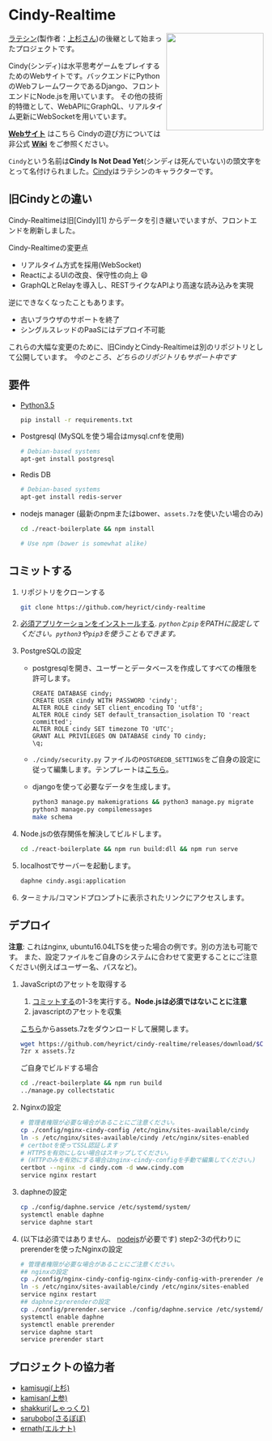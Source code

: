 Cindy-Realtime
==============
<img align="right" height="192" width="192" src="https://github.com/heyrict/cindy-realtime/blob/master/react-boilerplate/app/images/icon-512x512.png" />

[ラテシン](http://sui-hei.net)(製作者：[上杉さん](http://sui-hei.net/mondai/profile/1))の後継として始まったプロジェクトです。

Cindy(シンディ)は水平思考ゲームをプレイするためのWebサイトです。バックエンドにPythonのWebフレームワークであるDjango、フロントエンドにNode.jsを用いています。
その他の技術的特徴として、WebAPIにGraphQL、リアルタイム更新にWebSocketを用いています。

**[Webサイト](https://www.cindythink.com/ja/)** はこちら
Cindyの遊び方については非公式 **[Wiki](https://wiki3.jp/cindy-lat)** をご参照ください。

`Cindy`という名前は**Cindy Is Not Dead Yet**(シンディは死んでいない)の頭文字をとって名付けられました。[Cindy](http://sui-hei.net/app/webroot/pukiwiki/index.php?%E3%82%B7%E3%83%B3%E3%83%87%E3%82%A3)はラテシンのキャラクターです。

旧Cindyとの違い
-------------------------
Cindy-Realtimeは旧[Cindy][1] からデータを引き継いでいますが、フロントエンドを刷新しました。

Cindy-Realtimeの変更点

- リアルタイム方式を採用(WebSocket)
- ReactによるUIの改良、保守性の向上 :smile:
- GraphQLとRelayを導入し、RESTライクなAPIより高速な読み込みを実現

逆にできなくなったこともあります。

- 古いブラウザのサポートを終了
- シングルスレッドのPaaSにはデプロイ不可能

これらの大幅な変更のために、旧CindyとCindy-Realtimeは別のリポジトリとして公開しています。
*今のところ、どちらのリポジトリもサポート中です*

要件
-----------
- [Python3.5](http://www.python.org)

    ```bash
    pip install -r requirements.txt
    ```
- Postgresql (MySQLを使う場合はmysql.cnfを使用)

    ```bash
    # Debian-based systems
    apt-get install postgresql
    ```

- Redis DB

    ```bash
    # Debian-based systems
    apt-get install redis-server
    ```

- nodejs manager (最新のnpmまたはbower、`assets.7z`を使いたい場合のみ)

    ```bash
    cd ./react-boilerplate && npm install

    # Use npm (bower is somewhat alike)
    ```

コミットする
-------
1. リポジトリをクローンする

    ```bash
    git clone https://github.com/heyrict/cindy-realtime
    ```

2. [必須アプリケーションをインストールする](#要件).
    *`python`と`pip`をPATHに設定してください。`python3`や`pip3`を使うこともできます。*
3. PostgreSQLの設定
    - postgresqlを開き、ユーザーとデータベースを作成してすべての権限を許可します。

      ```postgresql
      CREATE DATABASE cindy;
      CREATE USER cindy WITH PASSWORD 'cindy';
      ALTER ROLE cindy SET client_encoding TO 'utf8';
      ALTER ROLE cindy SET default_transaction_isolation TO 'react committed';
      ALTER ROLE cindy SET timezone TO 'UTC';
      GRANT ALL PRIVILEGES ON DATABASE cindy TO cindy;
      \q;
      ```
    - `./cindy/security.py` ファイルの`POSTGREDB_SETTINGS`をご自身の設定に従って編集します。テンプレートは[こちら](./cindy/security.py.template)。

    - djangoを使って必要なデータを生成します。

      ```bash
      python3 manage.py makemigrations && python3 manage.py migrate
      python3 manage.py compilemessages
      make schema
      ```

4. Node.jsの依存関係を解決してビルドします。

   ```bash
   cd ./react-boilerplate && npm run build:dll && npm run serve
   ```

5. localhostでサーバーを起動します。

   ```bash
   daphne cindy.asgi:application
   ```

6. ターミナル/コマンドプロンプトに表示されたリンクにアクセスします。


デプロイ
------
**注意**: これはnginx, ubuntu16.04LTSを使った場合の例です。別の方法も可能です。
また、設定ファイルをご自身のシステムに合わせて変更することにご注意ください(例えばユーザー名、パスなど)。

1. JavaScriptのアセットを取得する

    1. [コミットする](#コミットする)の1-3を実行する。**Node.jsは必須ではないことに注意**
    2. javascriptのアセットを収集

      [こちら](https://github.com/heyrict/cindy-realtime/releases)からassets.7zをダウンロードして展開します。

      ```bash
      wget https://github.com/heyrict/cindy-realtime/releases/download/$CINDY_VERSION/assets.7z
      7zr x assets.7z
      ```

      ご自身でビルドする場合

      ```bash
      cd ./react-boilerplate && npm run build
      ../manage.py collectstatic
      ```

2. Nginxの設定

   ```bash
   # 管理者権限が必要な場合があることにご注意ください。
   cp ./config/nginx-cindy-config /etc/nginx/sites-available/cindy
   ln -s /etc/nginx/sites-available/cindy /etc/nginx/sites-enabled
   # certbotを使ってSSL認証します
   # HTTPSを有効にしない場合はスキップしてください。
   # (HTTPのみを有効にする場合はnginx-cindy-configを手動で編集してください。)
   certbot --nginx -d cindy.com -d www.cindy.com
   service nginx restart
   ```

3. daphneの設定

   ```bash
   cp ./config/daphne.service /etc/systemd/system/
   systemctl enable daphne
   service daphne start
   ```

4. (以下は必須ではありません、 [nodejs](#要件)が必要です) step2-3の代わりにprerenderを使ったNginxの設定

   ```bash
   # 管理者権限が必要な場合があることにご注意ください。
   ## nginxの設定
   cp ./config/nginx-cindy-config-nginx-cindy-config-with-prerender /etc/nginx/sites-available/cindy
   ln -s /etc/nginx/sites-available/cindy /etc/nginx/sites-enabled
   service nginx restart
   ## daphneとprerenderの設定
   cp ./config/prerender.service ./config/daphne.service /etc/systemd/system/
   systemctl enable daphne
   systemctl enable prerender
   service daphne start
   service prerender start
   ```

プロジェクトの協力者
------------
- [kamisugi(上杉)](http://sui-hei.net/mondai/profile/1)
- [kamisan(上参)](https://github.com/pb10001)
- [shakkuri(しゃっくり)](http://sui-hei.net/mondai/profile/11752)
- [sarubobo(さるぼぼ)](http://sui-hei.net/mondai/profile/6664)
- [ernath(エルナト)](http://sui-hei.net/mondai/profile/15741)
